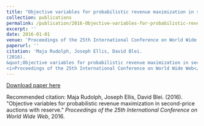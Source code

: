 ```yaml
---
title: "Objective variables for probabilistic revenue maximization in second-price auctions with reserve"
collection: publications
permalink: /publication/2016-Objective-variables-for-probabilistic-revenue-maximization-in-second-price-auctions-with-reserve
excerpt: ''
date: 2016-01-01
venue: 'Proceedings of the 25th International Conference on World Wide Web'
paperurl: ''
citation: 'Maja Rudolph, Joseph Ellis, David Blei.
(2016).
&quot;Objective variables for probabilistic revenue maximization in second-price auctions with reserve.&quot;
<i>Proceedings of the 25th International Conference on World Wide Web</i>, 2016.'
---
```



[Download paper here]()

Recommended citation: Maja Rudolph, Joseph Ellis, David Blei.
(2016).
&quot;Objective variables for probabilistic revenue maximization in second-price auctions with reserve.&quot;
<i>Proceedings of the 25th International Conference on World Wide Web</i>, 2016.